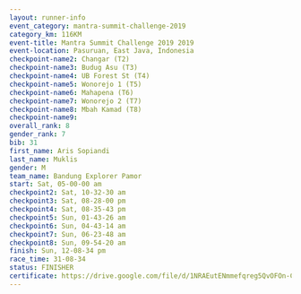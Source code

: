 ```yaml
---
layout: runner-info 
event_category: mantra-summit-challenge-2019 
category_km: 116KM 
event-title: Mantra Summit Challenge 2019 2019 
event-location: Pasuruan, East Java, Indonesia 
checkpoint-name2: Changar (T2) 
checkpoint-name3: Budug Asu (T3) 
checkpoint-name4: UB Forest St (T4) 
checkpoint-name5: Wonorejo 1 (T5) 
checkpoint-name6: Mahapena (T6) 
checkpoint-name7: Wonorejo 2 (T7) 
checkpoint-name8: Mbah Kamad (T8) 
checkpoint-name9: 
overall_rank: 8
gender_rank: 7
bib: 31
first_name: Aris Sopiandi
last_name: Muklis
gender: M
team_name: Bandung Explorer Pamor
start: Sat, 05-00-00 am
checkpoint2: Sat, 10-32-30 am
checkpoint3: Sat, 08-28-00 pm
checkpoint4: Sat, 08-35-43 pm
checkpoint5: Sun, 01-43-26 am
checkpoint6: Sun, 04-43-14 am
checkpoint7: Sun, 06-23-48 am
checkpoint8: Sun, 09-54-20 am
finish: Sun, 12-08-34 pm
race_time: 31-08-34
status: FINISHER
certificate: https://drive.google.com/file/d/1NRAEutENmmefqreg5QvOFOn-CHwEGvD1/view?usp=sharing
---
```


